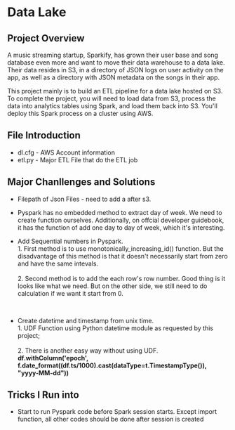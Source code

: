 # Data Lake

## Project Overview
A music streaming startup, Sparkify, has grown their user base and song database even more and want to move their data warehouse to a data lake. Their data resides in S3, in a directory of JSON logs on user activity on the app, as well as a directory with JSON metadata on the songs in their app.


This project mainly is to build an ETL pipeline for a data lake hosted on S3. To complete the project, you will need to load data from S3, process the data into analytics tables using Spark, and load them back into S3. You'll deploy this Spark process on a cluster using AWS.

## File Introduction

* dl.cfg - AWS Account information
* etl.py - Major ETL File that do the ETL job

## Major Chanllenges and Solutions

* Filepath of Json Files - need to add a after s3. 
* Pyspark has no embedded method to extract day of week. We need to create function ourselves.
Additionally, on offcial developer guidebook, it has the function of add one day to day of week, which it's interesting. 

* Add Sequential numbers in Pyspark. 
<br>  1. First method is to use monotonically_increasing_id() function. But the disadvantage of this method is that it doesn't necessarily start from zero and have the same intevals. </br>
<br>  2. Second method is to add the each row's row number. Good thing is it looks like what we need. But on the other side, we still need to do calculation if we want it start from 0. 
</br>

* Create datetime and timestamp from unix time. 
   <br> 1. UDF Function using Python datetime module as requested by this project; </br>
   <br> 2. There is another easy way without using UDF. </br>
   <b>  df.withColumn('epoch', f.date_format((df.ts/1000).cast(dataType=t.TimestampType()), "yyyy-MM-dd")) </b>  </br>

## Tricks I Run into
* Start to run Pyspark code before Spark session starts. Except import function, all other codes should be done after session is created
